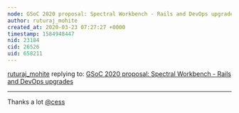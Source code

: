 ```yaml
---
node: GSoC 2020 proposal: Spectral Workbench - Rails and DevOps upgrades
author: ruturaj_mohite
created_at: 2020-03-23 07:27:27 +0000
timestamp: 1584948447
nid: 23184
cid: 26526
uid: 658211
---
```




[ruturaj_mohite](../profile/ruturaj_mohite) replying to: [GSoC 2020 proposal: Spectral Workbench - Rails and DevOps upgrades](../notes/ruturaj_mohite/03-19-2020/gsoc-2020-proposal-spectral-workbench-rails-and-devops-upgrades)

----
Thanks a lot [@cess](/profile/cess) 